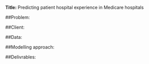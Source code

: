 **Title:** Predicting patient hospital experience in Medicare hospitals

##Problem: 

##Client:

##Data:

##Modelling approach:

##Delivrables:



